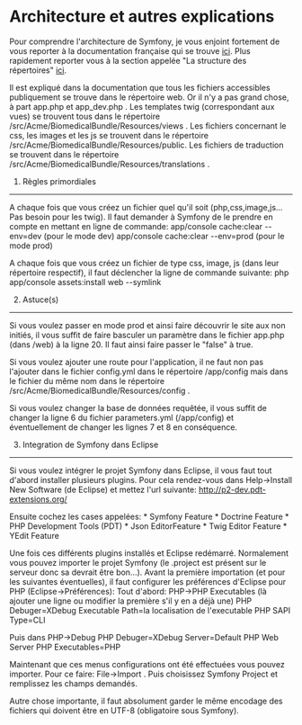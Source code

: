 Architecture et autres explications
===================================

Pour comprendre l'architecture de Symfony, je vous enjoint
fortement de vous reporter à la documentation française qui
se trouve [ici][1]. Plus rapidement reporter vous à la section
appelée "La structure des répertoires" [ici][2].

Il est expliqué dans la documentation que tous les fichiers
accessibles publiquement se trouve dans le répertoire web.
Or il n'y a pas grand chose, à part app.php et app_dev.php .
Les templates twig (correspondant aux vues) se trouvent
tous dans le répertoire /src/Acme/BiomedicalBundle/Resources/views .
Les fichiers concernant le css, les images et les js se trouvent
dans le répertoire /src/Acme/BiomedicalBundle/Resources/public.
Les fichiers de traduction se trouvent dans le répertoire
/src/Acme/BiomedicalBundle/Resources/translations .

1) Règles primordiales
----------------------

A chaque fois que vous créez un fichier quel qu'il soit 
(php,css,image,js... Pas besoin pour les twig). Il faut demander à Symfony de le
prendre en compte en mettant en ligne de commande:
app/console cache:clear --env=dev (pour le mode dev)
app/console cache:clear --env=prod (pour le mode prod)

A chaque fois que vous créez un fichier de type css, image,
js (dans leur répertoire respectif), il faut déclencher
la ligne de commande suivante:
php app/console assets:install web --symlink

2) Astuce(s)
------------

Si vous voulez passer en mode prod et ainsi faire découvrir
le site aux non initiés, il vous suffit de faire basculer
un paramètre dans le fichier app.php (dans /web) à la ligne 20.
Il faut ainsi faire passer le "false" à true.

Si vous voulez ajouter une route pour l'application, il ne faut non
pas l'ajouter dans le fichier config.yml dans le répertoire /app/config
mais dans le fichier du même nom dans le répertoire 
/src/Acme/BiomedicalBundle/Resources/config .

Si vous voulez changer la base de données requêtée, il vous suffit
de changer la ligne 6 du fichier parameters.yml (/app/config) et 
éventuellement de changer les lignes 7 et 8 en conséquence.

3) Integration de Symfony dans Eclipse
--------------------------------------

Si vous voulez intégrer le projet Symfony dans Eclipse, il vous faut
tout d'abord installer plusieurs plugins. Pour cela rendez-vous dans
Help->Install New Software (de Eclipse) et mettez l'url suivante:
http://p2-dev.pdt-extensions.org/

Ensuite cochez les cases appelées:
	* Symfony Feature
	* Doctrine Feature
	* PHP Development Tools (PDT)
	* Json EditorFeature
	* Twig Editor Feature
	* YEdit Feature

Une fois ces différents plugins installés et Eclipse redémarré. Normalement
vous pouvez importer le projet Symfony (le .project est présent sur le serveur
donc sa devrait être bon...). Avant la première importation (et pour les suivantes éventuelles),
il faut configurer les préférences d'Eclipse pour PHP (Eclipse->Préférences):
Tout d'abord: PHP->PHP Executables (là ajouter une ligne ou modifier la première s'il y en a déjà une)
PHP Debuger=XDebug
Executable Path=la localisation de l'executable PHP
SAPI Type=CLI

Puis dans PHP->Debug
PHP Debuger=XDebug
Server=Default PHP Web Server
PHP Executables=PHP

Maintenant que ces menus configurations ont été effectuées vous pouvez importer.
Pour ce faire: File->Import . Puis choisissez Symfony Project et remplissez les champs demandés.

Autre chose importante, il faut absolument garder le même encodage des fichiers qui doivent 
être en UTF-8 (obligatoire sous Symfony).

[1]:  http://symfony.com/pdf/Symfony_book_2.4_fr.pdf?v=4
[2]:  http://symfony.com/fr/doc/current/book/page_creation.html#la-structure-des-repertoires	